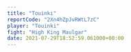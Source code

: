 ```yaml
---
title: "Touinki"
reportCode: "2Xn4hZpJvRWtL7zC"
player: "Touinki"
fight: "High King Maulgar"
date: 2021-07-29T18:52:59.061000+00:00
---
```

